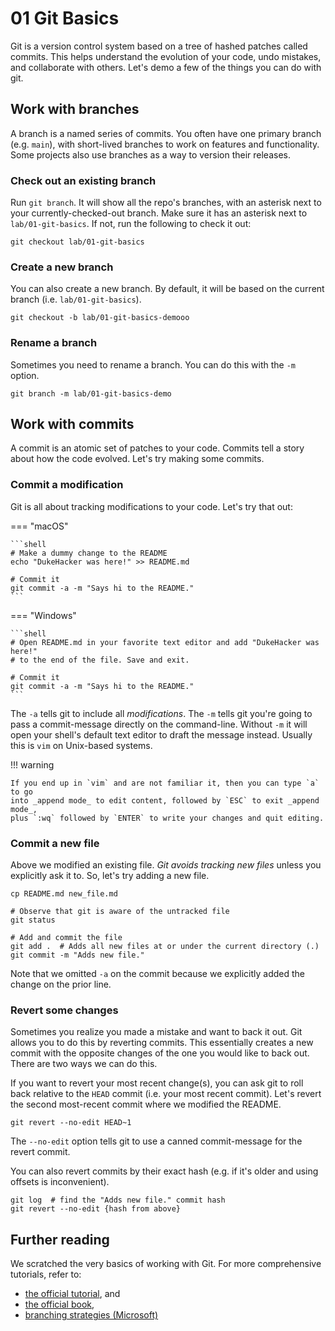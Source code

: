 # 01 Git Basics

Git is a version control system based on a tree of hashed patches called
commits. This helps understand the evolution of your code, undo mistakes, and
collaborate with others. Let's demo a few of the things you can do with git.

## Work with branches

A branch is a named series of commits. You often have one primary branch (e.g.
`main`), with short-lived branches to work on features and functionality. Some
projects also use branches as a way to version their releases.

### Check out an existing branch

Run `git branch`. It will show all the repo's branches, with an asterisk next to
your currently-checked-out branch. Make sure it has an asterisk next to
`lab/01-git-basics`. If not, run the following to check it out:

```shell
git checkout lab/01-git-basics
```

### Create a new branch

You can also create a new branch. By default, it will be based on the current 
branch (i.e. `lab/01-git-basics`).

```shell
git checkout -b lab/01-git-basics-demooo
```

### Rename a branch

Sometimes you need to rename a branch. You can do this with the `-m` option.

```shell
git branch -m lab/01-git-basics-demo
```

## Work with commits

A commit is an atomic set of patches to your code. Commits tell a story 
about how the code evolved. Let's try making some commits.

### Commit a modification

Git is all about tracking modifications to your code. Let's try that out:

=== "macOS"

    ```shell
    # Make a dummy change to the README
    echo "DukeHacker was here!" >> README.md
    
    # Commit it
    git commit -a -m "Says hi to the README."
    ```

=== "Windows"

    ```shell
    # Open README.md in your favorite text editor and add "DukeHacker was here!" 
    # to the end of the file. Save and exit.
    
    # Commit it
    git commit -a -m "Says hi to the README."
    ```

The `-a` tells git to include all _modifications_. The `-m` tells git you're
going to pass a commit-message directly on the command-line. Without `-m` it
will open your shell's default text editor to draft the message instead. Usually
this is `vim` on Unix-based systems.

!!! warning

    If you end up in `vim` and are not familiar it, then you can type `a` to go 
    into _append mode_ to edit content, followed by `ESC` to exit _append mode_,
    plus `:wq` followed by `ENTER` to write your changes and quit editing.

### Commit a new file

Above we modified an existing file. _Git avoids tracking new files_ unless you
explicitly ask it to. So, let's try adding a new file.

```shell
cp README.md new_file.md

# Observe that git is aware of the untracked file
git status

# Add and commit the file
git add .  # Adds all new files at or under the current directory (.)
git commit -m "Adds new file."
```

Note that we omitted `-a` on the commit because we explicitly added the change
on the prior line.

### Revert some changes

Sometimes you realize you made a mistake and want to back it out. Git allows you
to do this by reverting commits. This essentially creates a new commit with the
opposite changes of the one you would like to back out. There are two ways we
can do this.

If you want to revert your most recent change(s), you can ask git to roll back
relative to the `HEAD` commit (i.e. your most recent commit). Let's revert the
second most-recent commit where we modified the README.

```shell
git revert --no-edit HEAD~1
```

The `--no-edit` option tells git to use a canned commit-message for the revert
commit.

You can also revert commits by their exact hash (e.g. if it's older and using
offsets is inconvenient).

```shell
git log  # find the "Adds new file." commit hash
git revert --no-edit {hash from above}
```

## Further reading

We scratched the very basics of working with Git. For more comprehensive 
tutorials, refer to:

- [the official tutorial](https://git-scm.com/docs/gittutorial), and
- [the official book](https://git-scm.com/book/en/v2),
- [branching strategies (Microsoft)](https://learn.microsoft.com/en-us/azure/devops/repos/git/git-branching-guidance?view=azure-devops)
